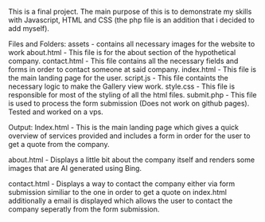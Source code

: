 This is a final project.
The main purpose of this is to demonstrate my skills with Javascript, HTML and CSS (the php file is an addition that i decided to add myself).

Files and Folders:
assets - contains all necessary images for the website to work
about.html - This file is for the about section of the hypothetical company.
contact.html - This file contains all the necessary fields and forms in order to contact someone at said company.
index.html - This file is the main landing page for the user.
script.js - This file containts the necessary logic to make the Gallery view work.
style.css - This file is responsible for most of the styling of all the html files.
submit.php - This file is used to process the form submission (Does not work on github pages). Tested and worked on a vps.


Output:
Index.html - This is the main landing page which gives a quick overview of services provided and includes a form in order for the user to get a quote from the company.

about.html - Displays a little bit about the company itself and renders some images that are AI generated using Bing.

contact.html - Displays a way to contact the company either via form submission similiar to the one in order to get a quote on index.html additionally a email is displayed which allows the user to contact the company seperatly from the form submission.


